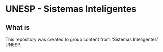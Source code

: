 # UNESP - Sistemas Inteligentes

## What is 
This repository was created to group content from 'Sistemas Inteligentes' UNESP.